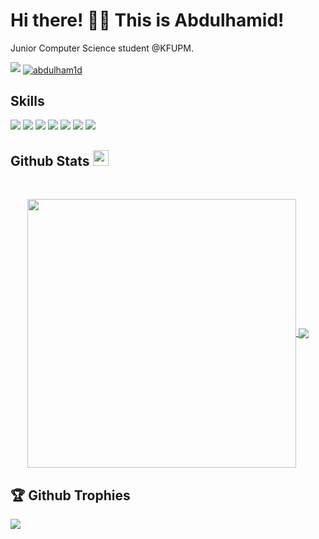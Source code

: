 <h1>Hi there! 👋🏻 This is Abdulhamid!</h1>   

Junior Computer Science student @KFUPM.

  <p align="left">
    <a href="https://www.linkedin.com/in/abdulham1d/" target="_blank"><img src="https://img.shields.io/badge/-LinkedIn-222222?style=flat-square&logo=Linkedin&logoColor=white)"></a>
    <a href="mailto:hamid@hamidf.com" target="_blank"><img align="center" src="https://img.shields.io/badge/-Gmail-EA4335?style=flat-square&logo=Gmail&logoColor=white" alt="abdulham1d"/></a>
  </p>

## Skills
![](https://img.shields.io/badge/Code-Python-informational?style=flat&logo=python)
![](https://img.shields.io/badge/Code-JAVA-informational?&logo=java)
![](https://img.shields.io/badge/Code-HTML5-informational?style=flat&logo=html5)
![](https://img.shields.io/badge/Code-CSS-informational?style=flat&logo=css)
![](https://img.shields.io/badge/LaTeX-informational?style=flat&logo=bootstrap)
![](https://img.shields.io/badge/Code-JavaScript-informational?style=flat&logo=javascript)
![](https://img.shields.io/badge/Database-SQLite-informational?style=flat&logo=sqlite)


## Github Stats <img src="https://media.giphy.com/media/cj87CxfRtrUifF3Ryk/giphy.gif" width="25px">

 <br />
 <p align="center">
  <a href="https://github.com/abdulham1d">
   <img width="430" align="center" src="https://github-readme-stats.vercel.app/api?username=abdulham1d&show_icons=true&theme=midnight-purple&count_private=true">
  </a>
  <a href="https://github.com/abdulham1d/github-readme-stats">
    <img align="center" src="https://github-readme-stats.anuraghazra1.vercel.app/api/top-langs/?username=abdulham1d&layout=compact&theme=midnight-purple"/>
  </a>
 </p>

## 🏆 Github Trophies
<img src="https://github-profile-trophy.vercel.app/?username=abdulham1d&theme=onestar&rank=SSS,SS,S,AAA,AA,A,B,C,SECRET" />
